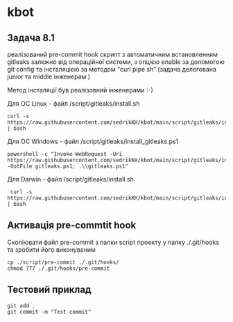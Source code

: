 # kbot

## Задача 8.1

реалізований pre-commit hook скрипт з автоматичним встановленням gitleaks залежно від операційної системи, з опцією enable за допомогою git config та інсталяцією за методом “curl pipe sh” (задача делегована junior та middle інженерам )

Метод інсталяції був реалізовний інженерами :-)

Для ОС Linux - файл /script/gitleaks/install.sh 
 
```
curl -s https://raw.githubusercontent.com/sedrikKH/kbot/main/script/gitleaks/install.sh | bash
```
 


Для ОС Windows - файл /script/gitleaks/install_gitleaks.ps1

```
powershell -c "Invoke-WebRequest -Uri https://raw.githubusercontent.com/sedrikKH/kbot/main/script/gitleaks/install_gitleaks.ps1 -OutFile gitleaks.ps1; .\\gitleaks.ps1"
```

Для Darwin - файл /script/gitleaks/install.sh 
 
```
 curl -s https://raw.githubusercontent.com/sedrikKH/kbot/main/script/gitleaks/install.sh | bash

```

## Активація pre-commtit hook

Скопіювати файл pre-commit з папки script проекту у папку ./.git/hooks та зробити його виконуваним

```
cp ./script/pre-commit ./.git/hooks/
chmod 777 ./.git/hooks/pre-commit
```

## Тестовий приклад

```
git add .
git commit -m "Test commit"
```










<!-- ![alt text](/img/kbot%20workflow-Page-2.drawio.png) -->

<!-- ## TELE_TOKEN

``` 
    read -s TELE_TOKEN 
    echo $TELE_TOKEN
    export TELE_TOKEN
```
## Add tags

```
git tag -a {тег} -m {комент}
```

## Build

Example:
``` 
    go build -ldflags "-X="hgithub.com/sedrikKH/prometheus_kbot/cmd.appVersion=v1.0.2 
```


## Start

```
./prometheus_kbot start

```
 -->

